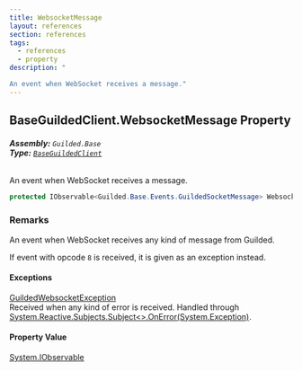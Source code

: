 ```yaml
---
title: WebsocketMessage
layout: references
section: references
tags:
  - references
  - property
description: "

An event when WebSocket receives a message."
---
```


## BaseGuildedClient.WebsocketMessage Property
###### **Assembly:** `Guilded.Base`<br/>**Type:** [`BaseGuildedClient`](BaseGuildedClient 'Guilded.Base.BaseGuildedClient')

An event when WebSocket receives a message.

```csharp
protected IObservable<Guilded.Base.Events.GuildedSocketMessage> WebsocketMessage { get; }
```

### Remarks
  
An event when WebSocket receives any kind of message from Guilded.  
  
If event with opcode `8` is received, it is given as an exception instead.

#### Exceptions

[GuildedWebsocketException](GuildedWebsocketException 'Guilded.Base.GuildedWebsocketException')  
Received when any kind of error is received. Handled through [System.Reactive.Subjects.Subject&lt;&gt;.OnError(System.Exception)](https://docs.microsoft.com/en-us/dotnet/api/System.Reactive.Subjects.Subject-1.OnError#System_Reactive_Subjects_Subject_1_OnError_System_Exception_ 'System.Reactive.Subjects.Subject`1.OnError(System.Exception)').

#### Property Value
[System.IObservable](https://docs.microsoft.com/en-us/dotnet/api/System.IObservable 'System.IObservable')